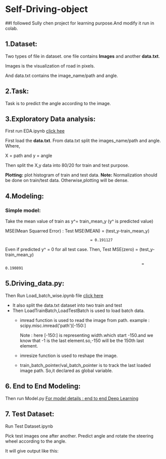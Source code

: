 # Self-Driving-object

##I followed Sully chen project for learning purpose.And modify it run in colab.

## 1.Dataset: 

Two types of file in dataset. one file contains **Images** and another **data.txt**.

Images is the visualization of road in pixels.

And data.txt contains the image_name/path and angle.

## 2.Task:

Task is to predict the angle according to the image. 

## 3.Exploratory Data analysis: 

First run EDA.ipynb [click hee](https://github.com/hiddenntreasure/Self-Driving-object/blob/master/EDA.ipynb)

First load the **data.txt**. From data.txt split the images_name/path and angle. Where,

X = path and y = angle

Then split the X,y data into 80/20 for train and test purpose.

**Plotting:** plot histogram of train and test data. **Note:** Normalization should be done on train/test data. Otherwise,plotting will be dense.

## 4.Modeling:

### Simple model:

Take the mean value of train as y^= train_mean_y (y^ is predicted value)

MSE(Mean Squarred Error) : Test MSE(MEAN) = (test_y-train_mean_y)

                                          = 0.191127

Even if predicted y^ = 0 for all test case. Then, Test MSE(zero) = (test_y-train_mean_y) 
                                                                 
                                                                 = 0.190891

## 5.Driving_data.py:

Then Run Load_batch_wise.ipynb file [click here](https://github.com/hiddenntreasure/Self-Driving-object/blob/master/Load%20batch%20wise.ipynb)

- It also split the data.txt dataset into two train and test
- Then LoadTrainBatch,LoadTestBatch is used to load batch data. 
  - imread function is used to read the image from path. example : scipy.misc.imread('path')[-150:]
  
    Note : here [-150:] is representing width.which start -150.and we know that -1 is the last element.so,-150 will be the 150th last element.
  - imresize function is used to reshape the image.
  - train_batch_pointer/val_batch_pointer is to track the last loaded image path. So,it declared as global variable.

## 6. End to End Modeling:

Then run Model.py [For model details : end to end Deep Learning](https://devblogs.nvidia.com/deep-learning-self-driving-cars/)

## 7. Test Dataset:

Run Test Dataset.ipynb

Pick test images one after another. Predict angle and rotate the steering wheel according to the angle.

It will give output like this:


